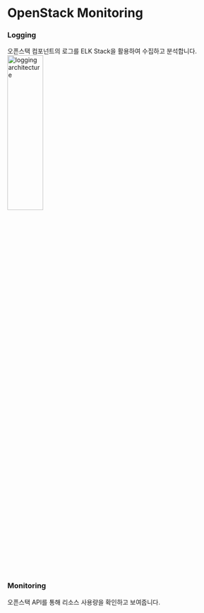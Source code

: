 # OpenStack Monitoring
### Logging
오픈스택 컴포넌트의 로그를 ELK Stack을 활용하여 수집하고 분석합니다.
<img src="Logging Architecutre.png" width="40%" height="30%" title="로깅 구조" alt="logging architecture"></img>
### Monitoring
오픈스택 API를 통해 리소스 사용량을 확인하고 보여줍니다.